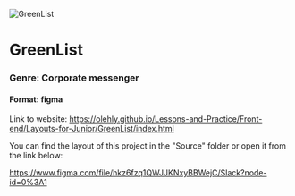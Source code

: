 ![GreenList](https://telegra.ph/file/7aef4a8f7cc7786e12bb5.png)

# GreenList

### Genre: Corporate messenger

#### Format: figma

Link to website: https://olehly.github.io/Lessons-and-Practice/Front-end/Layouts-for-Junior/GreenList/index.html

You can find the layout of this project in the "Source" folder or open it from the link below:

https://www.figma.com/file/hkz6fzq1QWJJKNxyBBWejC/Slack?node-id=0%3A1

